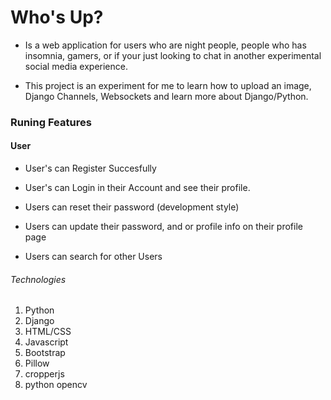 # Who's Up?

- Is a web application for users who are night people, people who has insomnia, gamers, or if your just looking to chat in another experimental social media experience.

- This project is an experiment for me to learn how to upload an image, Django Channels, Websockets and learn more about Django/Python.

### Runing Features 

#### User

- User's can Register Succesfully 

- User's can Login in their Account and see their profile.

- Users can reset their password (development style)

- Users can update their password, and or profile info on their profile page 

- Users can search for other Users 


###### Technologies 

1. Python
2. Django
3. HTML/CSS 
4. Javascript 
5. Bootstrap
6. Pillow
7. cropperjs
8. python opencv

